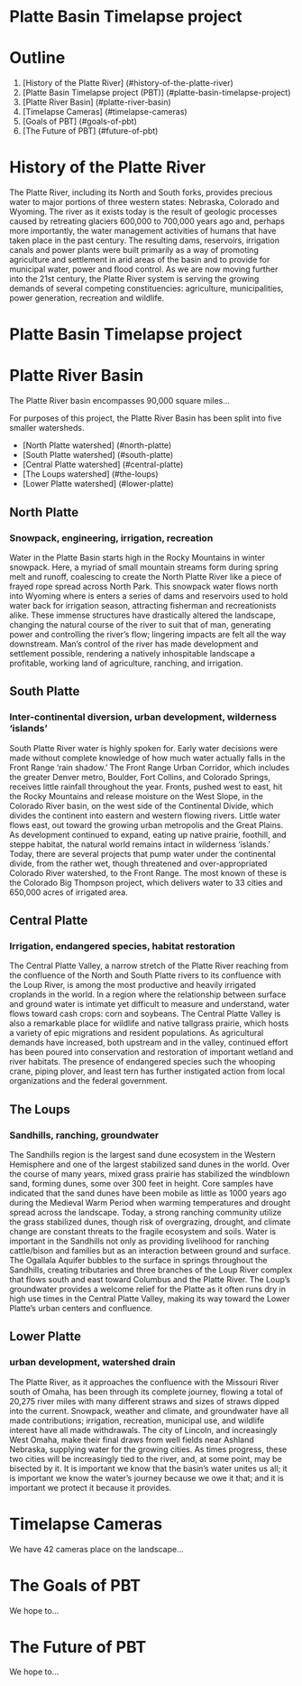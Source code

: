 Platte Basin Timelapse project
=====
# Outline

1. [History of the Platte River] (#history-of-the-platte-river)
2. [Platte Basin Timelapse project (PBT)] (#platte-basin-timelapse-project)
3. [Platte River Basin] (#platte-river-basin)
4. [Timelapse Cameras] (#timelapse-cameras)
4. [Goals of PBT] (#goals-of-pbt)
5. [The Future of PBT] (#future-of-pbt)

# History of the Platte River
The Platte River, including its North and South forks, provides precious water to major portions of three western states: Nebraska, Colorado and Wyoming. The river as it exists today is the result of geologic processes caused by retreating glaciers 600,000 to 700,000 years ago and, perhaps more importantly, the water management activities of humans that have taken place in the past century. The resulting dams, reservoirs, irrigation canals and power plants were built primarily as a way of promoting agriculture and settlement in arid areas of the basin and to provide for municipal water, power and flood control. As we are now moving further into the 21st century, the Platte River system is serving the growing demands of several competing constituencies: agriculture, municipalities, power generation, recreation and wildlife.

# Platte Basin Timelapse project

# Platte River Basin
The Platte River basin encompasses 90,000 square miles...

For purposes of this project, the Platte River Basin has been split into five smaller watersheds.

* [North Platte watershed] (#north-platte)
* [South Platte watershed] (#south-platte)
* [Central Platte watershed] (#central-platte)
* [The Loups watershed] (#the-loups)
* [Lower Platte watershed] (#lower-platte)

## North Platte
### Snowpack, engineering, irrigation, recreation
Water in the Platte Basin starts high in the Rocky Mountains in winter snowpack. Here, a myriad of small mountain streams form during spring melt and runoff, coalescing to create the North Platte River like a piece of frayed rope spread across North Park. This snowpack water flows north into Wyoming where is enters a series of dams and reservoirs used to hold water back for irrigation season, attracting fisherman and recreationists alike. These immense structures have drastically altered the landscape, changing the natural course of the river to suit that of man, generating power and controlling the river’s flow; lingering impacts are felt all the way downstream. Man’s control of the river has made development and settlement possible, rendering a natively inhospitable landscape a profitable, working land of agriculture, ranching, and irrigation.

## South Platte
### Inter-continental diversion, urban development, wilderness ‘islands’
South Platte River water is highly spoken for. Early water decisions were made without complete knowledge of how much water actually falls in the Front Range ‘rain shadow.’ The Front Range Urban Corridor, which includes the greater Denver metro, Boulder, Fort Collins, and Colorado Springs, receives little rainfall throughout the year. Fronts, pushed west to east, hit the Rocky Mountains and release moisture on the West Slope, in the Colorado River basin, on the west side of the Continental Divide, which divides the continent into eastern and western flowing rivers. Little water flows east, out toward the growing urban metropolis and the Great Plains. As development continued to expand, eating up native prairie, foothill, and steppe habitat, the natural world remains intact in wilderness ‘islands.’ Today, there are several projects that pump water under the continental divide, from the rather wet, though threatened and over-appropriated Colorado River watershed, to the Front Range. The most known of these is the Colorado Big Thompson project, which delivers water to 33 cities and 650,000 acres of irrigated area.

## Central Platte
### Irrigation, endangered species, habitat restoration
The Central Platte Valley, a narrow stretch of the Platte River reaching from the confluence of the North and South Platte rivers to its confluence with the Loup River, is among the most productive and heavily irrigated croplands in the world. In a region where the relationship between surface and ground water is intimate yet difficult to measure and understand, water flows toward cash crops: corn and soybeans. The Central Platte Valley is also a remarkable place for wildlife and native tallgrass prairie, which hosts a variety of epic migrations and resident populations. As agricultural demands have increased, both upstream and in the valley, continued effort has been poured into conservation and restoration of important wetland and river habitats. The presence of endangered species such the whooping crane, piping plover, and least tern has further instigated action from local organizations and the federal government.

## The Loups
### Sandhills, ranching, groundwater
The Sandhills region is the largest sand dune ecosystem in the Western Hemisphere and one of the largest stabilized sand dunes in the world. Over the course of many years, mixed grass prairie has stabilized the windblown sand, forming dunes, some over 300 feet in height. Core samples have indicated that the sand dunes have been mobile as little as 1000 years ago during the Medieval Warm Period when warming temperatures and drought spread across the landscape. Today, a strong ranching community utilize the grass stabilized dunes, though risk of overgrazing, drought, and climate change are constant threats to the fragile ecosystem and soils. Water is important in the Sandhills not only as providing livelihood for ranching cattle/bison and families but as an interaction between ground and surface. The Ogallala Aquifer bubbles to the surface in springs throughout the Sandhills, creating tributaries and three branches of the Loup River complex that flows south and east toward Columbus and the Platte River. The Loup’s groundwater provides a welcome relief for the Platte as it often runs dry in high use times in the Central Platte Valley, making its way toward the Lower Platte’s urban centers and confluence.

## Lower Platte
### urban development, watershed drain
The Platte River, as it approaches the confluence with the Missouri River south of Omaha, has been through its complete journey, flowing a total of 20,275 river miles with many different straws and sizes of straws dipped into the current. Snowpack, weather and climate, and groundwater have all made contributions; irrigation, recreation, municipal use, and wildlife interest have all made withdrawals. The city of Lincoln, and increasingly West Omaha, make their final draws from well fields near Ashland Nebraska, supplying water for the growing cities. As times progress, these two cities will be increasingly tied to the river, and, at some point, may be bisected by it. It is important we know that the basin’s water unites us all; it is important we know the water’s journey because we owe it that; and it is important we protect it because it provides.

# Timelapse Cameras
We have 42 cameras place on the landscape...

# The Goals of PBT
We hope to...

# The Future of PBT
We hope to...